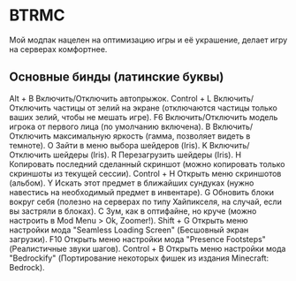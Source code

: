 # BTRMC
Мой модпак нацелен на оптимизацию игры и её украшение, делает игру на серверах комфортнее. 

## Основные бинды (латинские буквы)
Alt + B					Включить/Отключить автопрыжок.
Control + L			Включить/Отключить частицы от зелий на экране (отключаются частицы только ваших зелий, чтобы не мешать игре).
F6							Включить/Отключить модель игрока от первого лица (по умолчанию включена).
B								Включить/Отключить максимальную яркость (гамма, позволяет видеть в темноте).
O								Зайти в меню выбора шейдеров (Iris).
K								Включить/Отключить шейдеры (Iris).
R								Перезагрузить шейдеры (Iris).
H								Копировать последний сделанный скриншот (можно копировать только скриншоты из текущей сессии).
Control + H			Открыть меню скриншотов (альбом).
Y								Искать этот предмет в ближайших сундуках (нужно навестись на необходимый предмет в инвентаре).
G								Обновить блоки вокруг себя (полезно на серверах по типу Хайпикселя, на случай, если вы застряли в блоках).
C								Зум, как в оптифайне, но круче (можно настроить в Mod Menu > Ok, Zoomer!).
Shift + G				Открыть меню настройки мода "Seamless Loading Screen" (Бесшовный экран загрузки).
F10							Открыть меню настройки мода "Presence Footsteps" (Реалистичные звуки шагов).
Control + B			Открыть меню настройки мода "Bedrockify" (Портирование некоторых фишек из издания Minecraft: Bedrock).
